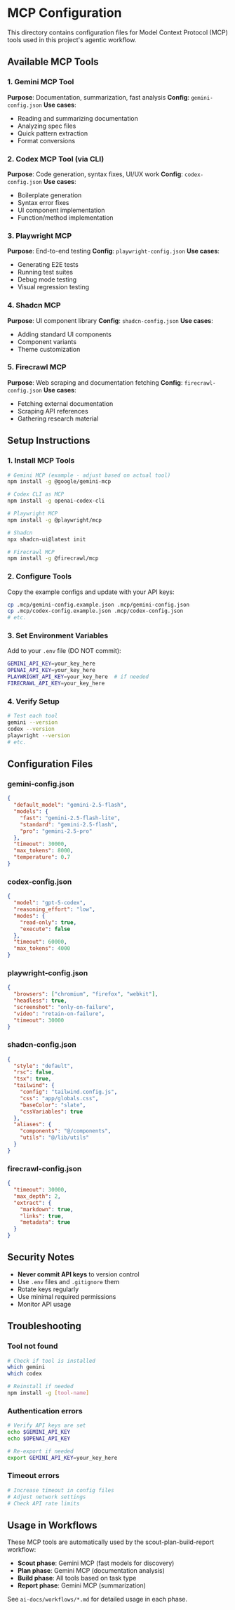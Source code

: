 # MCP Configuration

This directory contains configuration files for Model Context Protocol (MCP) tools used in this project's agentic workflow.

## Available MCP Tools

### 1. Gemini MCP Tool
**Purpose**: Documentation, summarization, fast analysis
**Config**: `gemini-config.json`
**Use cases**:
- Reading and summarizing documentation
- Analyzing spec files
- Quick pattern extraction
- Format conversions

### 2. Codex MCP Tool (via CLI)
**Purpose**: Code generation, syntax fixes, UI/UX work
**Config**: `codex-config.json`
**Use cases**:
- Boilerplate generation
- Syntax error fixes
- UI component implementation
- Function/method implementation

### 3. Playwright MCP
**Purpose**: End-to-end testing
**Config**: `playwright-config.json`
**Use cases**:
- Generating E2E tests
- Running test suites
- Debug mode testing
- Visual regression testing

### 4. Shadcn MCP
**Purpose**: UI component library
**Config**: `shadcn-config.json`
**Use cases**:
- Adding standard UI components
- Component variants
- Theme customization

### 5. Firecrawl MCP
**Purpose**: Web scraping and documentation fetching
**Config**: `firecrawl-config.json`
**Use cases**:
- Fetching external documentation
- Scraping API references
- Gathering research material

## Setup Instructions

### 1. Install MCP Tools

```bash
# Gemini MCP (example - adjust based on actual tool)
npm install -g @google/gemini-mcp

# Codex CLI as MCP
npm install -g openai-codex-cli

# Playwright MCP
npm install -g @playwright/mcp

# Shadcn
npx shadcn-ui@latest init

# Firecrawl MCP
npm install -g @firecrawl/mcp
```

### 2. Configure Tools

Copy the example configs and update with your API keys:

```bash
cp .mcp/gemini-config.example.json .mcp/gemini-config.json
cp .mcp/codex-config.example.json .mcp/codex-config.json
# etc.
```

### 3. Set Environment Variables

Add to your `.env` file (DO NOT commit):

```bash
GEMINI_API_KEY=your_key_here
OPENAI_API_KEY=your_key_here
PLAYWRIGHT_API_KEY=your_key_here  # if needed
FIRECRAWL_API_KEY=your_key_here
```

### 4. Verify Setup

```bash
# Test each tool
gemini --version
codex --version
playwright --version
# etc.
```

## Configuration Files

### gemini-config.json

```json
{
  "default_model": "gemini-2.5-flash",
  "models": {
    "fast": "gemini-2.5-flash-lite",
    "standard": "gemini-2.5-flash",
    "pro": "gemini-2.5-pro"
  },
  "timeout": 30000,
  "max_tokens": 8000,
  "temperature": 0.7
}
```

### codex-config.json

```json
{
  "model": "gpt-5-codex",
  "reasoning_effort": "low",
  "modes": {
    "read-only": true,
    "execute": false
  },
  "timeout": 60000,
  "max_tokens": 4000
}
```

### playwright-config.json

```json
{
  "browsers": ["chromium", "firefox", "webkit"],
  "headless": true,
  "screenshot": "only-on-failure",
  "video": "retain-on-failure",
  "timeout": 30000
}
```

### shadcn-config.json

```json
{
  "style": "default",
  "rsc": false,
  "tsx": true,
  "tailwind": {
    "config": "tailwind.config.js",
    "css": "app/globals.css",
    "baseColor": "slate",
    "cssVariables": true
  },
  "aliases": {
    "components": "@/components",
    "utils": "@/lib/utils"
  }
}
```

### firecrawl-config.json

```json
{
  "timeout": 30000,
  "max_depth": 2,
  "extract": {
    "markdown": true,
    "links": true,
    "metadata": true
  }
}
```

## Security Notes

- **Never commit API keys** to version control
- Use `.env` files and `.gitignore` them
- Rotate keys regularly
- Use minimal required permissions
- Monitor API usage

## Troubleshooting

### Tool not found
```bash
# Check if tool is installed
which gemini
which codex

# Reinstall if needed
npm install -g [tool-name]
```

### Authentication errors
```bash
# Verify API keys are set
echo $GEMINI_API_KEY
echo $OPENAI_API_KEY

# Re-export if needed
export GEMINI_API_KEY=your_key_here
```

### Timeout errors
```bash
# Increase timeout in config files
# Adjust network settings
# Check API rate limits
```

## Usage in Workflows

These MCP tools are automatically used by the scout-plan-build-report workflow:

- **Scout phase**: Gemini MCP (fast models for discovery)
- **Plan phase**: Gemini MCP (documentation analysis)
- **Build phase**: All tools based on task type
- **Report phase**: Gemini MCP (summarization)

See `ai-docs/workflows/*.md` for detailed usage in each phase.
